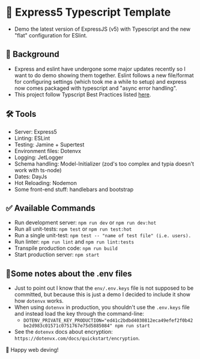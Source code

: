 # 🚀 Express5 Typescript Template
- Demo the latest version of ExpressJS (v5) with Typescript and the new "flat" configuration for ESlint.


## 📁 Background
- Express and eslint have undergone some major updates recently so I want to do demo showing them together. Eslint follows a new file/format for configuring settings (which took me a while to setup) and express now comes packaged with typescript and "async error handling".
- This project follow Typscript Best Practices listed <a href="https://github.com/seanpmaxwell/Typescript-Best-Practices">here</a>.


## 🛠️ Tools
- Server: Express5
- Linting: ESLint
- Testing: Jamine + Supertest
- Environment files: Dotenvx
- Logging: JetLogger
- Schema handling: Model-Initializer (zod's too complex and typia doesn't work with ts-node)
- Dates: DayJs
- Hot Reloading: Nodemon
- Some front-end stuff: handlebars and bootstrap


## ✅ Available Commands
- Run development server: `npm run dev` or `npm run dev:hot`
- Run all unit-tests: `npm test` or `npm run test:hot`
- Run a single unit-test: `npm test -- "name of test file" (i.e. users).`
- Run linter: `npm run lint` and `npm run lint:tests`
- Transpile production code: `npm run build`
- Start production server: `npm start`


## 📃Some notes about the .env files
- Just to point out I know that the `env/.env.keys` file is not supposed to be committed, but because this is just a demo I decided to include it show how `dotenvx` works.
- When using `dotenvx` in production, you shouldn't use the `.env.keys` file and instead load the key through the command-line:
  - `DOTENV_PRIVATE_KEY_PRODUCTION="ed41c2bdbd4030812eca49efef2f0b42be2d983c01571c0751767e75d5885084" npm run start`
- See the `dotenvx` docs about encryption: `https://dotenvx.com/docs/quickstart/encryption`.


🎉 Happy web deving!
